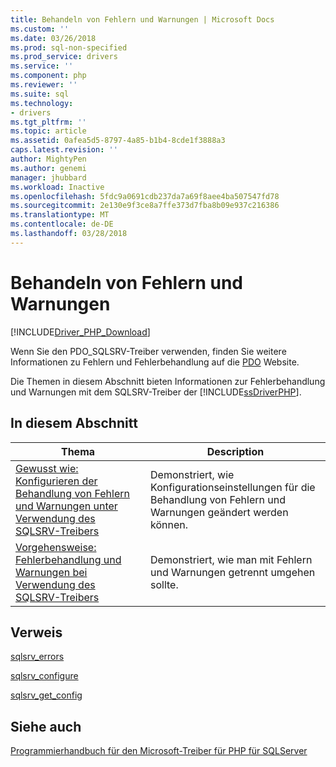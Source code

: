 ```yaml
---
title: Behandeln von Fehlern und Warnungen | Microsoft Docs
ms.custom: ''
ms.date: 03/26/2018
ms.prod: sql-non-specified
ms.prod_service: drivers
ms.service: ''
ms.component: php
ms.reviewer: ''
ms.suite: sql
ms.technology:
- drivers
ms.tgt_pltfrm: ''
ms.topic: article
ms.assetid: 0afea5d5-8797-4a85-b1b4-8cde1f3888a3
caps.latest.revision: ''
author: MightyPen
ms.author: genemi
manager: jhubbard
ms.workload: Inactive
ms.openlocfilehash: 5fdc9a0691cdb237da7a69f8aee4ba507547fd78
ms.sourcegitcommit: 2e130e9f3ce8a7ffe373d7fba8b09e937c216386
ms.translationtype: MT
ms.contentlocale: de-DE
ms.lasthandoff: 03/28/2018
---
```

# <a name="handling-errors-and-warnings"></a>Behandeln von Fehlern und Warnungen
[!INCLUDE[Driver_PHP_Download](../../includes/driver_php_download.md)]

Wenn Sie den PDO_SQLSRV-Treiber verwenden, finden Sie weitere Informationen zu Fehlern und Fehlerbehandlung auf die [PDO](http://php.net/manual/book.pdo.php) Website.  
  
Die Themen in diesem Abschnitt bieten Informationen zur Fehlerbehandlung und Warnungen mit dem SQLSRV-Treiber der [!INCLUDE[ssDriverPHP](../../includes/ssdriverphp_md.md)].  
  
## <a name="in-this-section"></a>In diesem Abschnitt  
  
|Thema|Description|  
|---------|---------------|  
|[Gewusst wie: Konfigurieren der Behandlung von Fehlern und Warnungen unter Verwendung des SQLSRV-Treibers](../../connect/php/how-to-configure-error-and-warning-handling-using-the-sqlsrv-driver.md)|Demonstriert, wie Konfigurationseinstellungen für die Behandlung von Fehlern und Warnungen geändert werden können.|  
|[Vorgehensweise: Fehlerbehandlung und Warnungen bei Verwendung des SQLSRV-Treibers](../../connect/php/how-to-handle-errors-and-warnings-using-the-sqlsrv-driver.md)|Demonstriert, wie man mit Fehlern und Warnungen getrennt umgehen sollte.|  
  
## <a name="reference"></a>Verweis  
[sqlsrv_errors](../../connect/php/sqlsrv-errors.md)  
  
[sqlsrv_configure](../../connect/php/sqlsrv-configure.md)  
  
[sqlsrv_get_config](../../connect/php/sqlsrv-get-config.md)  
  
## <a name="see-also"></a>Siehe auch  
[Programmierhandbuch für den Microsoft-Treiber für PHP für SQLServer](../../connect/php/programming-guide-for-php-sql-driver.md)
  
